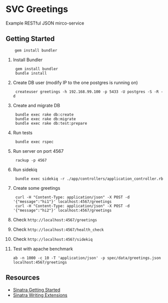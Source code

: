 # SVC Greetings
Example RESTful JSON mirco-service  

## Getting Started

        gem install bundler

  
1. Install Bundler

        gem install bundler
        bundle install

2. Create DB user (modify IP to the one postgres is running on)

        createuser greetings -h 192.168.99.100 -p 5433 -U postgres -S -R -d

3. Create and migrate DB

        bundle exec rake db:create
        bundle exec rake db:migrate
        bundle exec rake db:test:prepare

4. Run tests
  
        bundle exec rspec

5. Run server on port 4567
  
        rackup -p 4567

6. Run sidekiq

        bundle exec sidekiq -r ./app/controllers/application_controller.rb

7. Create some greetings

        curl -H "Content-Type: application/json" -X POST -d '{"message":"hi1"}' localhost:4567/greetings
        curl -H "Content-Type: application/json" -X POST -d '{"message":"hi2"}' localhost:4567/greetings
        
8. Check `http://localhost:4567/greetings`

9. Check `http://localhost:4567/health_check`

10. Check `http://localhost:4567/sidekiq`

11. Test with apache benchmark

        ab -n 1000 -c 10 -T 'application/json' -p spec/data/greetings.json localhost:4567/greetings


## Resources
* [Sinatra Getting Started](http://www.sinatrarb.com/intro.html)
* [Sinatra Writing Extensions](http://www.sinatrarb.com/extensions.html)
